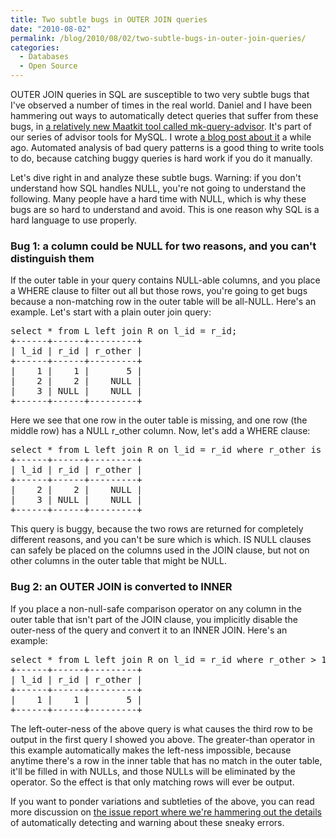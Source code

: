 ```yaml
---
title: Two subtle bugs in OUTER JOIN queries
date: "2010-08-02"
permalink: /blog/2010/08/02/two-subtle-bugs-in-outer-join-queries/
categories:
  - Databases
  - Open Source
---
```

OUTER JOIN queries in SQL are susceptible to two very subtle bugs that I've observed a number of times in the real world. Daniel and I have been hammering out ways to automatically detect queries that suffer from these bugs, in [a relatively new Maatkit tool called mk-query-advisor][1]. It's part of our series of advisor tools for MySQL. I wrote [a blog post about it][2] a while ago. Automated analysis of bad query patterns is a good thing to write tools to do, because catching buggy queries is hard work if you do it manually.

Let's dive right in and analyze these subtle bugs. Warning: if you don't understand how SQL handles NULL, you're not going to understand the following. Many people have a hard time with NULL, which is why these bugs are so hard to understand and avoid. This is one reason why SQL is a hard language to use properly.

### Bug 1: a column could be NULL for two reasons, and you can't distinguish them

If the outer table in your query contains NULL-able columns, and you place a WHERE clause to filter out all but those rows, you're going to get bugs because a non-matching row in the outer table will be all-NULL. Here's an example. Let's start with a plain outer join query:

<pre>
select * from L left join R on l_id = r_id;
+------+------+---------+
| l_id | r_id | r_other |
+------+------+---------+
|    1 |    1 |       5 | 
|    2 |    2 |    NULL | 
|    3 | NULL |    NULL | 
+------+------+---------+
</pre>

Here we see that one row in the outer table is missing, and one row (the middle row) has a NULL r_other column. Now, let's add a WHERE clause:

<pre>
select * from L left join R on l_id = r_id where r_other is null;
+------+------+---------+
| l_id | r_id | r_other |
+------+------+---------+
|    2 |    2 |    NULL | 
|    3 | NULL |    NULL | 
+------+------+---------+
</pre>

This query is buggy, because the two rows are returned for completely different reasons, and you can't be sure which is which. IS NULL clauses can safely be placed on the columns used in the JOIN clause, but not on other columns in the outer table that might be NULL.

### Bug 2: an OUTER JOIN is converted to INNER

If you place a non-null-safe comparison operator on any column in the outer table that isn't part of the JOIN clause, you implicitly disable the outer-ness of the query and convert it to an INNER JOIN. Here's an example:

<pre>
select * from L left join R on l_id = r_id where r_other > 1;
+------+------+---------+
| l_id | r_id | r_other |
+------+------+---------+
|    1 |    1 |       5 | 
+------+------+---------+
</pre>

The left-outer-ness of the above query is what causes the third row to be output in the first query I showed you above. The greater-than operator in this example automatically makes the left-ness impossible, because anytime there's a row in the inner table that has no match in the outer table, it'll be filled in with NULLs, and those NULLs will be eliminated by the operator. So the effect is that only matching rows will ever be output.

If you want to ponder variations and subtleties of the above, you can read more discussion on [the issue report where we're hammering out the details][3] of automatically detecting and warning about these sneaky errors.

 [1]: http://www.maatkit.org/doc/mk-query-advisor.html
 [2]: http://www.xaprb.com/blog/2010/03/16/try-mk-query-advisor-a-new-maatkit-tool/
 [3]: http://code.google.com/p/maatkit/issues/detail?id=950
